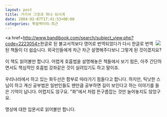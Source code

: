 ```yaml
---
layout: post
title: 거기서 그것과 하나 되시게
date: 2004-02-07T17:41:53+00:00
categories: 북컬렉터의-최근
---
```

<a href=http://www.bandibook.com/search/subject_view.php?code=2223054><img src=http://www.bandibook.com/largeimage/2223054.jpg align=right hspace=5 border=0></a>한글로 된 불교서적보다 영어로 번역되었다가 다시 한글로 번역된 책들이 더 쉽습니다. 외국인들에게 차근 차근 설명해주다보니 그렇게 된 것이겠지요?<br /><br />이 책도 읽어볼만 합니다. 어렵게 호흡법을 설명해놓은 책들에서 보기 힘든, 아주 간단하면서도 핵심적인 호흡법 강좌같은 것이 실려있기도 하고 말이죠.<br /><br />우리나라에서 하고 있는 화두선은 함부로 따라가기 힘들다고 합니다. 하지만, 틱낫한 스님이 하고 계신 공부법은 일반인들도 왠만큼 공부하면 길이 보인다고 하는 이야기를 들은 기억이 납니다. 어렵지도 않구요. "화"에서 처럼 뜬구름잡는 것만 늘어놓지도 않았구요. <br /><br />명상에 대한 입문서로 읽어볼만 합니다.
